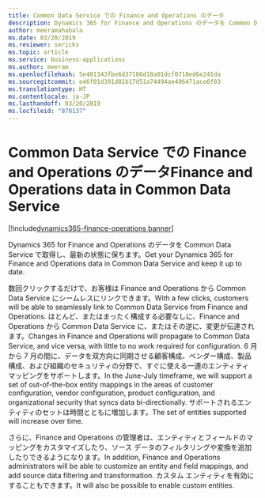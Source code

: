 ```yaml
---
title: Common Data Service での Finance and Operations のデータ
description: Dynamics 365 for Finance and Operations のデータを Common Data Service で取得し、最新の状態に保ちます。
author: meeramahabala
ms.date: 03/20/2019
ms.reviewer: sericks
ms.topic: article
ms.service: business-applications
ms.author: meeram
ms.openlocfilehash: 5e481343fbe6d37186d18a01dcf0718ed6e241da
ms.sourcegitcommit: e46f01d391d81b17d51a74494ae496471ace6f03
ms.translationtype: HT
ms.contentlocale: ja-JP
ms.lasthandoff: 03/20/2019
ms.locfileid: "878137"
---
```

# <a name="finance-and-operations-data-in-common-data-service"></a><span data-ttu-id="89d87-103">Common Data Service での Finance and Operations のデータ</span><span class="sxs-lookup"><span data-stu-id="89d87-103">Finance and Operations data in Common Data Service</span></span>
[!include[dynamics365-finance-operations banner](../includes/dynamics365-finance-operations.md)]

<span data-ttu-id="89d87-104">Dynamics 365 for Finance and Operations のデータを Common Data Service で取得し、最新の状態に保ちます。</span><span class="sxs-lookup"><span data-stu-id="89d87-104">Get your Dynamics 365 for Finance and Operations data in Common Data Service and keep it up to date.</span></span>

<span data-ttu-id="89d87-105">数回クリックするだけで、お客様は Finance and Operations から Common Data Service にシームレスにリンクできます。</span><span class="sxs-lookup"><span data-stu-id="89d87-105">With a few clicks, customers will be able to seamlessly link to Common Data Service from Finance and Operations.</span></span> <span data-ttu-id="89d87-106">ほとんど、またはまったく構成する必要なしに、Finance and Operations から Common Data Service に、またはその逆に、変更が伝達されます。</span><span class="sxs-lookup"><span data-stu-id="89d87-106">Changes in Finance and Operations will propagate to Common Data Service, and vice versa, with little to no work required for configuration.</span></span> <span data-ttu-id="89d87-107">6 月から 7 月の間に、データを双方向に同期させる顧客構成、ベンダー構成、製品構成、および組織のセキュリティの分野で、すぐに使える一連のエンティティ マッピングをサポートします。</span><span class="sxs-lookup"><span data-stu-id="89d87-107">In the June-July timeframe, we will support a set of out-of-the-box entity mappings in the areas of customer configuration, vendor configuration, product configuration, and organizational security that syncs data bi-directionally.</span></span> <span data-ttu-id="89d87-108">サポートされるエンティティのセットは時間とともに増加します。</span><span class="sxs-lookup"><span data-stu-id="89d87-108">The set of entities supported will increase over time.</span></span>

<span data-ttu-id="89d87-109">さらに、Finance and Operations の管理者は、エンティティとフィールドのマッピングをカスタマイズしたり、ソース データのフィルタリングや変換を追加したりできるようになります。</span><span class="sxs-lookup"><span data-stu-id="89d87-109">In addition, Finance and Operations administrators will be able to customize an entity and field mappings, and add source data filtering and transformation.</span></span> <span data-ttu-id="89d87-110">カスタム エンティティを有効にすることもできます。</span><span class="sxs-lookup"><span data-stu-id="89d87-110">It will also be possible to enable custom entities.</span></span>
